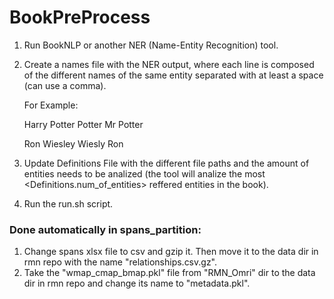 # BookPreProcess

1. Run BookNLP or another NER (Name-Entity Recognition) tool.
2. Create a names file with the NER output, where each line is composed 
   of the different names of the same entity separated with 
   at least a space (can use a comma).

   For Example:


   Harry Potter    Potter    Mr Potter
   
   Ron Wiesley     Wiesly    Ron    
   

3. Update Definitions File with the different file paths and 
   the amount of entities needs to be analized (the tool will analize the 
   most <Definitions.num_of_entities> reffered entities in the book).
4. Run the run.sh script.



### Done automatically in spans_partition:

1. Change spans xlsx file to csv and gzip it. Then move it to the data dir in rmn repo with
   the name "relationships.csv.gz".
2. Take the "wmap_cmap_bmap.pkl" file from "RMN_Omri" dir to the data dir in rmn repo and change its name to "metadata.pkl".


